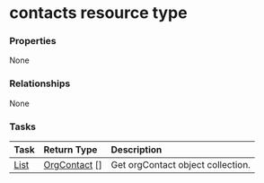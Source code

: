 # contacts resource type



### Properties
None

### Relationships
None


### Tasks

| Task		   | Return Type	|Description|
|:---------------|:--------|:----------|
|[List](../api/orgcontact_list.md) | [OrgContact](orgcontact.md) [] |Get orgContact object collection. |

<!-- uuid: f351213a-8087-4b22-8d0a-ac3ec86416b8
2015-10-09 18:34:12 UTC -->